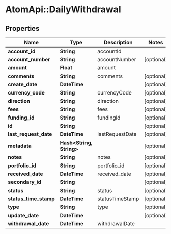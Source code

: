 # AtomApi::DailyWithdrawal

## Properties
Name | Type | Description | Notes
------------ | ------------- | ------------- | -------------
**account_id** | **String** | accountId | 
**account_number** | **String** | accountNumber | [optional] 
**amount** | **Float** | amount | 
**comments** | **String** | comments | [optional] 
**create_date** | **DateTime** |  | [optional] 
**currency_code** | **String** | currencyCode | [optional] 
**direction** | **String** | direction | [optional] 
**fees** | **String** | fees | [optional] 
**funding_id** | **String** | fundingId | [optional] 
**id** | **String** |  | [optional] 
**last_request_date** | **DateTime** | lastRequestDate | [optional] 
**metadata** | **Hash&lt;String, String&gt;** |  | [optional] 
**notes** | **String** | notes | [optional] 
**portfolio_id** | **String** | portfolio_id | [optional] 
**received_date** | **DateTime** | received_date | [optional] 
**secondary_id** | **String** |  | [optional] 
**status** | **String** | status | [optional] 
**status_time_stamp** | **DateTime** | statusTimeStamp | [optional] 
**type** | **String** | type | [optional] 
**update_date** | **DateTime** |  | [optional] 
**withdrawal_date** | **DateTime** | withdrawalDate | 


